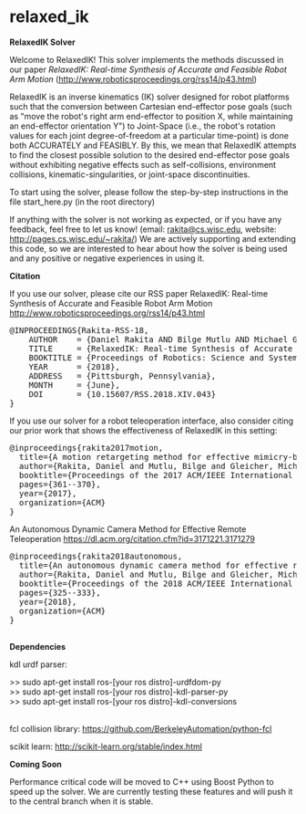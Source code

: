 # relaxed_ik

<b> RelaxedIK Solver </b>

Welcome to RelaxedIK! This solver implements the methods discussed in our paper <i> RelaxedIK: Real-time Synthesis of Accurate and Feasible Robot Arm Motion </i> (http://www.roboticsproceedings.org/rss14/p43.html)

RelaxedIK is an inverse kinematics (IK) solver designed for robot platforms such that the conversion
between Cartesian end-effector pose goals (such as "move the robot's right arm end-effector to position X, while maintaining an end-effector
orientation Y") to Joint-Space (i.e., the robot's rotation values for each joint degree-of-freedom at a particular time-point) is
done both ACCURATELY and FEASIBLY.  By this, we mean that RelaxedIK attempts to find the closest possible solution to the
desired end-effector pose goals without exhibiting negative effects such as self-collisions, environment collisions,
kinematic-singularities, or joint-space discontinuities.

To start using the solver, please follow the step-by-step instructions in the file start_here.py (in the root directory)

If anything with the solver is not working as expected, or if you have any feedback, feel free to let us know! (email: rakita@cs.wisc.edu, website: http://pages.cs.wisc.edu/~rakita/)
We are actively supporting and extending this code, so we are interested to hear about how the solver is being used and any positive or negative experiences in using it.

<b> Citation </b>

If you use our solver, please cite our RSS paper RelaxedIK: Real-time Synthesis of Accurate and Feasible Robot Arm Motion
http://www.roboticsproceedings.org/rss14/p43.html

<pre>
@INPROCEEDINGS{Rakita-RSS-18, 
    AUTHOR    = {Daniel Rakita AND Bilge Mutlu AND Michael Gleicher}, 
    TITLE     = {RelaxedIK: Real-time Synthesis of Accurate and Feasible Robot Arm Motion}, 
    BOOKTITLE = {Proceedings of Robotics: Science and Systems}, 
    YEAR      = {2018}, 
    ADDRESS   = {Pittsburgh, Pennsylvania}, 
    MONTH     = {June}, 
    DOI       = {10.15607/RSS.2018.XIV.043} 
} 
</pre>

If you use our solver for a robot teleoperation interface, also consider citing our prior work that shows the effectiveness of RelaxedIK in this setting:

<pre>
@inproceedings{rakita2017motion,
  title={A motion retargeting method for effective mimicry-based teleoperation of robot arms},
  author={Rakita, Daniel and Mutlu, Bilge and Gleicher, Michael},
  booktitle={Proceedings of the 2017 ACM/IEEE International Conference on Human-Robot Interaction},
  pages={361--370},
  year={2017},
  organization={ACM}
}
</pre>


An Autonomous Dynamic Camera Method for Effective Remote Teleoperation
https://dl.acm.org/citation.cfm?id=3171221.3171279
<pre>
@inproceedings{rakita2018autonomous,
  title={An autonomous dynamic camera method for effective remote teleoperation},
  author={Rakita, Daniel and Mutlu, Bilge and Gleicher, Michael},
  booktitle={Proceedings of the 2018 ACM/IEEE International Conference on Human-Robot Interaction},
  pages={325--333},
  year={2018},
  organization={ACM}
}

</pre>

<b> Dependencies </b>

kdl urdf parser:
<div> >> sudo apt-get install ros-[your ros distro]-urdfdom-py </div>
<div> >> sudo apt-get install ros-[your ros distro]-kdl-parser-py </div>
<div> >> sudo apt-get install ros-[your ros distro]-kdl-conversions </div> 

<br>

fcl collision library:
https://github.com/BerkeleyAutomation/python-fcl

<!--
boost: https://www.boost.org/doc/libs/1_67_0/more/getting_started/unix-variants.html
The boost c++ libraries are used to interface between c++ and python code in the solver.  The solver will look for boost library files in the directory /usr/local/lib/ (the default install directory); if the library files are not found, the solver will try to move on anyway using the default python implementation, though performance will be slower. (UPDATE: Boost implementations are not turned on in the current version, but these will be included in the next RelaxedIK update after some testing).
-->


scikit learn:
http://scikit-learn.org/stable/index.html


<b> Coming Soon </b>

Performance critical code will be moved to C++ using Boost Python to speed up the solver.  We are currently testing these features and will push it to the central branch when it is stable.


